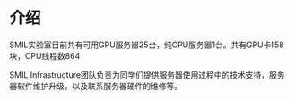 # 介绍

SMIL实验室目前共有可用GPU服务器25台，纯CPU服务器1台。共有GPU卡158块，CPU线程数864

SMIL Infrastructure团队负责为同学们提供服务器使用过程中的技术支持，服务器软件维护升级，以及联系服务器硬件的维修等。
